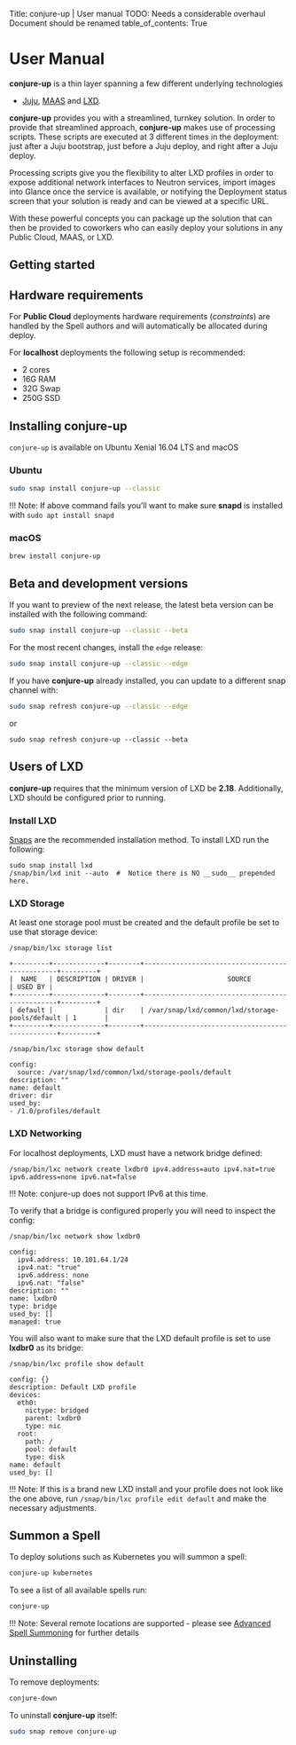 Title: conjure-up | User manual
TODO: Needs a considerable overhaul
      Document should be renamed
table_of_contents: True

# User Manual

**conjure-up** is a thin layer spanning a few different underlying technologies
- [Juju][juju], [MAAS][maas] and [LXD][lxd].

**conjure-up** provides you with a streamlined, turnkey solution. In order to
provide that streamlined approach, **conjure-up** makes use of processing
scripts. These scripts are executed at 3 different times in the deployment:
just after a Juju bootstrap, just before a Juju deploy, and right after a Juju
deploy.

Processing scripts give you the flexibility to alter LXD profiles in order to
expose additional network interfaces to Neutron services, import images into
Glance once the service is available, or notifying the Deployment status screen
that your solution is ready and can be viewed at a specific URL.

With these powerful concepts you can package up the solution that can then be
provided to coworkers who can easily deploy your solutions in any Public
Cloud, MAAS, or LXD.

## Getting started

## Hardware requirements

For **Public Cloud** deployments hardware requirements (*constraints*) are
handled by the Spell authors and will automatically be allocated during deploy.

For **localhost** deployments the following setup is recommended:

- 2 cores
- 16G RAM
- 32G Swap
- 250G SSD

## Installing conjure-up

`conjure-up` is available on Ubuntu Xenial 16.04 LTS and macOS

### Ubuntu
```bash
sudo snap install conjure-up --classic
```
!!! Note:
    If above command fails you’ll want to make sure **snapd** is installed with
    `sudo apt install snapd`

### macOS
```
brew install conjure-up
```

## Beta and development versions

If you want to preview of the next release, the latest beta version can be
installed with the following command:

```bash
sudo snap install conjure-up --classic --beta
```

For the most recent changes, install the `edge` release:

```bash
sudo snap install conjure-up --classic --edge
```

If you have **conjure-up** already installed, you can update to a different
snap channel with:

```bash
sudo snap refresh conjure-up --classic --edge
```
or

```
sudo snap refresh conjure-up --classic --beta
```

## Users of LXD

**conjure-up** requires that the minimum version of LXD be **2.18**. Additionally,
LXD should be configured prior to running.

### Install LXD

[Snaps][snappy] are the recommended installation method. To install LXD run the following:

```
sudo snap install lxd
/snap/bin/lxd init --auto  #  Notice there is NO __sudo__ prepended here.
```

### LXD Storage

At least one storage pool must be created and the default profile be set to use that storage device:

```
/snap/bin/lxc storage list
```

```
+---------+-------------+--------+------------------------------------------------+---------+
|  NAME   | DESCRIPTION | DRIVER |                     SOURCE                     | USED BY |
+---------+-------------+--------+------------------------------------------------+---------+
| default |             | dir    | /var/snap/lxd/common/lxd/storage-pools/default | 1       |
+---------+-------------+--------+------------------------------------------------+---------+
```

```
/snap/bin/lxc storage show default
```

```
config:
  source: /var/snap/lxd/common/lxd/storage-pools/default
description: ""
name: default
driver: dir
used_by:
- /1.0/profiles/default
```

### LXD Networking

For localhost deployments, LXD must have a network bridge defined:

```
/snap/bin/lxc network create lxdbr0 ipv4.address=auto ipv4.nat=true ipv6.address=none ipv6.nat=false
```

!!! Note:
    conjure-up does not support IPv6 at this time.

To verify that a bridge is configured properly you will need to inspect the config:

```
/snap/bin/lxc network show lxdbr0
```

```
config:
  ipv4.address: 10.101.64.1/24
  ipv4.nat: "true"
  ipv6.address: none
  ipv6.nat: "false"
description: ""
name: lxdbr0
type: bridge
used_by: []
managed: true
```

You will also want to make sure that the LXD default profile is set to use **lxdbr0** as its bridge:

```
/snap/bin/lxc profile show default
```

```
config: {}
description: Default LXD profile
devices:
  eth0:
    nictype: bridged
    parent: lxdbr0
    type: nic
  root:
    path: /
    pool: default
    type: disk
name: default
used_by: []
```

!!! Note:
    If this is a brand new LXD install and your profile does not look like the
    one above, run `/snap/bin/lxc profile edit default` and make the necessary
    adjustments.


## Summon a Spell

To deploy solutions such as Kubernetes you will summon a spell:

```bash
conjure-up kubernetes
```

To see a list of all available spells run:

```bash
conjure-up
```

!!! Note:
    Several remote locations are supported - please see [Advanced Spell
    Summoning][advancedspells] for further details

## Uninstalling

To remove deployments:

```bash
conjure-down
```

To uninstall **conjure-up** itself:

```bash
sudo snap remove conjure-up
```

<!-- LINKS -->
[juju]: https://jujucharms.com
[maas]: https://maas.io/
[lxd]: https://linuxcontainers.org/lxd/
[trusty]: http://releases.ubuntu.com/14.04/
[xenial]: http://releases.ubuntu.com/16.04/
[snappy]: https://snapcraft.io/
[applist]: ./index.md#application-list
[advancedspells]: ./usage.md

<!-- IMAGES -->
